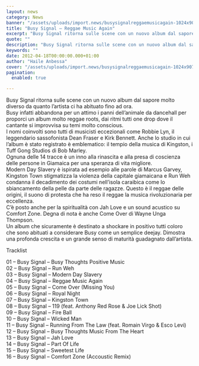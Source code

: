 ```yaml
---
layout: news
category: News
banner: "/assets/uploads/import.news/busysignalreggaemusicagain-1024x907.jpg"
title: "Busy Signal – Reggae Music Again"
excerpt: "Busy Signal ritorna sulle scene con un nuovo album dal sapore molto diverso da quanto l’artista ci ha abituato fino ad ora. Busy infatti abbandona per un attimo i panni dell’animale da dancehall per proporci un album molto reggae roots, dai ritmi tutti one drop dove il cantante si improvvisa su temi molto conscious. I [&hellip"
quote: ""
description: "Busy Signal ritorna sulle scene con un nuovo album dal sapore molto diverso da quanto l’artista ci ha abituato fino ad ora. Busy infatti abbandona per un attimo i panni dell’animale da dancehall per proporci un album molto reggae roots, dai ritmi tutti one drop dove il cantante si improvvisa su temi molto conscious. I [&hellip"
keywords: ""
date: 2012-04-18T00:00:00.000+01:00
author: "Haile Anbessa"
cover: "/assets/uploads/import.news/busysignalreggaemusicagain-1024x907.jpg"
pagination:
  enabled: true

---
```


Busy Signal ritorna sulle scene con un nuovo album dal sapore molto diverso da quanto l’artista ci ha abituato fino ad ora.  
Busy infatti abbandona per un attimo i panni dell’animale da dancehall per proporci un album molto reggae roots, dai ritmi tutti one drop dove il cantante si improvvisa su temi molto conscious.  
I nomi coinvolti sono tutti di musicisti eccezionali come Robbie Lyn, il leggendario sassofonista Dean Fraser e Kirk Bennett. Anche lo studio in cui l’album è stato registrato è emblematico: il tempio della musica di Kingston, i Tuff Gong Studios di Bob Marley.  
Ognuna delle 14 tracce è un inno alla rinascita e alla presa di coscienza delle persone in Giamaica per una speranza di vita migliore.  
Modern Day Slavery è ispirata ad esempio alle parole di Marcus Garvey, Kingston Town stigmatizza la violenza della capitale giamaicana e Run Weh condanna il decadimento dei costumi nell’isola caraibica come lo sbiancamento della pelle da parte delle ragazze. Questo è il reggae delle origini, il suono di protesta che ha reso il reggae la musica rivoluzionaria per eccellenza.  
C’è posto anche per la spiritualità con Jah Love e un sound acustico su Comfort Zone. Degna di nota è anche Come Over di Wayne Unga Thompson.  
Un album che sicuramente è destinato a shockare in positivo tutti coloro che sono abituati a considerare Busy come un semplice deejay. Dimostra una profonda crescita e un grande senso di maturità guadagnato dall’artista.

Tracklist

01 – Busy Signal – Busy Thoughts Positive Music  
02 – Busy Signal – Run Weh  
03 – Busy Signal – Modern Day Slavery  
04 – Busy Signal – Reggae Music Again  
05 – Busy Signal – Come Over (Missing You)  
06 – Busy Signal – Royal Night  
07 – Busy Signal – Kingston Town  
08 – Busy Signal – 119 (feat. Anthony Red Rose & Joe Lick Shot)  
09 – Busy Signal – Fire Ball  
10 – Busy Signal – Wicked Man  
11 – Busy Signal – Running From The Law (feat. Romain Virgo & Esco Levi)  
12 – Busy Signal – Busy Thoughts Music From The Heart  
13 – Busy Signal – Jah Love  
14 – Busy Signal – Part Of Life  
15 – Busy Signal – Sweetest Life  
16 – Busy Signal – Comfort Zone (Accoustic Remix)